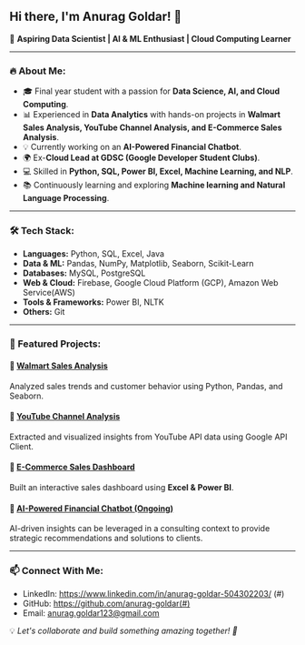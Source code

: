 ## Hi there, I'm Anurag Goldar! 👋

🚀 **Aspiring Data Scientist | AI & ML Enthusiast | Cloud Computing Learner**

---

### 🔥 About Me:
- 🎓 Final year student with a passion for **Data Science, AI, and Cloud Computing**.
- 📊 Experienced in **Data Analytics** with hands-on projects in **Walmart Sales Analysis, YouTube Channel Analysis, and E-Commerce Sales Analysis**.
- 💡 Currently working on an **AI-Powered Financial Chatbot**.
- 🌍 Ex-**Cloud Lead at GDSC (Google Developer Student Clubs)**.
- 💻 Skilled in **Python, SQL, Power BI, Excel, Machine Learning, and NLP**.
- 📚 Continuously learning and exploring **Machine learning and Natural Language Processing**.

---

### 🛠️ Tech Stack:
- **Languages:** Python, SQL, Excel, Java
- **Data & ML:** Pandas, NumPy, Matplotlib, Seaborn, Scikit-Learn
- **Databases:** MySQL, PostgreSQL
- **Web & Cloud:** Firebase, Google Cloud Platform (GCP), Amazon Web Service(AWS)
- **Tools & Frameworks:** Power BI, NLTK
- **Others:** Git

---

### 📌 Featured Projects:
#### 🔹 [Walmart Sales Analysis](#)  
Analyzed sales trends and customer behavior using Python, Pandas, and Seaborn.

#### 🔹 [YouTube Channel Analysis](#)  
Extracted and visualized insights from YouTube API data using Google API Client.

#### 🔹 [E-Commerce Sales Dashboard](#)  
Built an interactive sales dashboard using **Excel & Power BI**.

#### 🔹 [AI-Powered Financial Chatbot (Ongoing)](#)  
AI-driven insights can be leveraged in a consulting context to provide strategic recommendations and solutions to clients.

---

### 📫 Connect With Me:
- LinkedIn: https://www.linkedin.com/in/anurag-goldar-504302203/ (#)
- GitHub: https://github.com/anurag-goldar(#)
- Email: anurag.goldar123@gmail.com

💡 _Let's collaborate and build something amazing together! 🚀_


